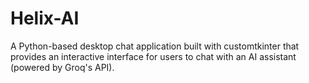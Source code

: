 # Helix-AI
A Python-based desktop chat application built with customtkinter that provides an interactive interface for users to chat with an AI assistant (powered by Groq's API).
